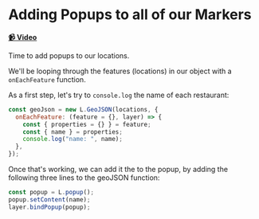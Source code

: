 # Adding Popups to all of our Markers

**[📹 Video](https://egghead.io/lessons/egghead-adding-popups-to-all-of-our-markers)**

Time to add popups to our locations.

We'll be looping through the features (locations) in our object with a `onEachFeature` function.

As a first step, let's try to `console.log` the name of each restaurant:

```js
const geoJson = new L.GeoJSON(locations, {
  onEachFeature: (feature = {}, layer) => {
    const { properties = {} } = feature;
    const { name } = properties;
    console.log("name: ", name);
  },
});
```

Once that's working, we can add it the to the popup, by adding the following three lines to the geoJSON function:

```js
const popup = L.popup();
popup.setContent(name);
layer.bindPopup(popup);
```
